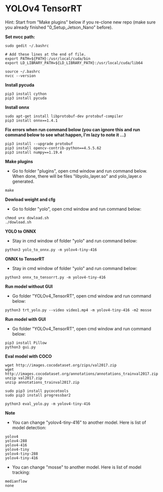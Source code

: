 # YOLOv4 TensorRT

Hint: Start from "Make plugins" below if you re-clone new repo (make sure you already finished "0_Setup_Jetson_Nano" before).

**Set nvcc path:**
```
sudo gedit ~/.bashrc
```
```
# Add these lines at the end of file.
export PATH=${PATH}:/usr/local/cuda/bin
export LD_LIBRARY_PATH=${LD_LIBRARY_PATH}:/usr/local/cuda/lib64
```
```
source ~/.bashrc
nvcc --version
```
**Install pycuda**
```
pip3 install cython
pip3 install pycuda
```
**Install onnx**
```
sudo apt-get install libprotobuf-dev protobuf-compiler
pip3 install onnx==1.4.1
```
**Fix errors when run command below (you can ignore this and run command below to see what happen, I'm lazy to note it ...)**
```
pip3 install --upgrade protobuf
pip3 install opencv-contrib-python==4.5.5.62
pip3 install numpy==1.19.4
```
**Make plugins**
- Go to folder "plugins", open cmd window and run command below. When done, there will be files "libyolo_layer.so" and yolo_layer.o generated.
```
make
```
**Dowload weight and cfg**
- Go to folder "yolo", open cmd window and run command below:
```
chmod u+x dowload.sh
./dowload.sh
```
**YOLO to ONNX**
- Stay in cmd window of folder "yolo" and run command below:
```
python3 yolo_to_onnx.py -m yolov4-tiny-416
```
**ONNX to TensorRT**
- Stay in cmd window of folder "yolo" and run command below:
```
python3 onnx_to_tensorrt.py -m yolov4-tiny-416
```
**Run model without GUI**
- Go folder "YOLOv4_TensorRT", open cmd window and run command below:
```
python3 trt_yolo.py --video video1.mp4 -m yolov4-tiny-416 -m2 mosse
```
**Run model with GUI**
- Go folder "YOLOv4_TensorRT", open cmd window and run command below:
```
pip3 install Pillow
python3 gui.py
```
**Eval model with COCO**
```
wget http://images.cocodataset.org/zips/val2017.zip
wget http://images.cocodataset.org/annotations/annotations_trainval2017.zip
unzip val2017.zip
unzip annotations_trainval2017.zip
```
```
sudo pip3 install pycocotools
sudo pip3 install progressbar2
```
```
python3 eval_yolo.py -m yolov4-tiny-416
```
**Note**
- You can change "yolov4-tiny-416" to another model. Here is list of model detection:
```
yolov4
yolov4-288
yolov4-416
yolov4-tiny
yolov4-tiny-288
yolov4-tiny-416
```
- You can change "mosse" to another model. Here is list of model tracking:
```
medianflow
none
```
